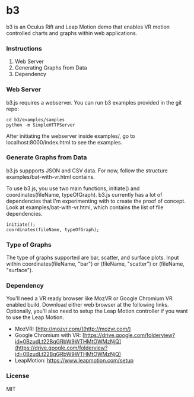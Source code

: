 b3
==
b3 is an Oculus Rift and Leap Motion demo that enables VR motion controlled charts and graphs within web applications. 

### Instructions
1. Web Server
2. Generating Graphs from Data
3. Dependency

### Web Server
b3.js requires a webserver. You can run b3 examples provided in the git repo:
```
cd b3/examples/samples
python -m SimpleHTTPServer
```

After initiating the webserver inside examples/, go to localhost:8000/index.html to see the examples.

### Generate Graphs from Data
b3.js suppports JSON and CSV data. For now, follow the structure examples/bat-with-vr.html contains.

To use b3.js, you use two main functions, initiate() and coordinates(fileName, typeOfGraph). b3.js currently has a lot of dependencies that I'm experimenting with to create the proof of concept. Look at examples/bat-with-vr.html, which contains the list of file dependencies.

```
initiate();
coordinates(fileName, typeOfGraph);
```

### Type of Graphs
The type of graphs supported are bar, scatter, and surface plots. Input within coordinates(fileName, "bar") or (fileName, "scatter") or (fileName, "surface").

### Dependency
You'll need a VR ready browser like MozVR or Google Chromium VR enabled build. Download either web browser at the following links. Optionally, you'll also need to setup the Leap Motion controller if you want to use the Leap Motion.

+ MozVR: [http://mozvr.com/](http://mozvr.com/)
+ Google Chromium with VR: [https://drive.google.com/folderview?id=0BzudLt22BqGRbW9WTHMtOWMzNjQ](https://drive.google.com/folderview?id=0BzudLt22BqGRbW9WTHMtOWMzNjQ)
+ LeapMotion: https://www.leapmotion.com/setup 

### License
MIT
